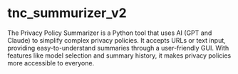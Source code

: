 # tnc_summurizer_v2
The Privacy Policy Summarizer is a Python tool that uses AI (GPT and Claude) to simplify complex privacy policies. It accepts URLs or text input, providing easy-to-understand summaries through a user-friendly GUI. With features like model selection and summary history, it makes privacy policies more accessible to everyone.
